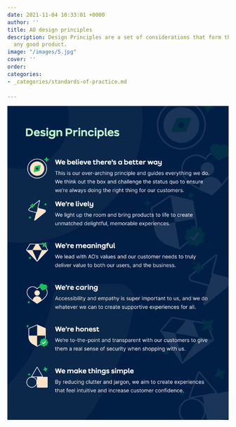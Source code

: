 ```yaml
---
date: 2021-11-04 10:33:01 +0000
author: ''
title: AO design principles
description: Design Principles are a set of considerations that form the basis of
  any good product.
image: "/images/5.jpg"
cover: ''
order: 
categories:
- _categories/standards-of-practice.md

---
```

![](/images/design-principles.jpg)